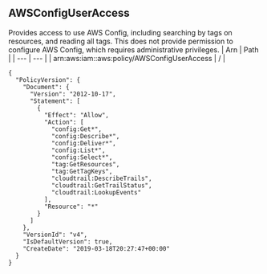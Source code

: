 
## AWSConfigUserAccess
Provides access to use AWS Config, including searching by tags on resources, and reading all tags. This does not provide permission to configure AWS Config, which requires administrative privileges.
| Arn | Path |
| --- | --- |
| arn:aws:iam::aws:policy/AWSConfigUserAccess | / |
```
{
  "PolicyVersion": {
    "Document": {
      "Version": "2012-10-17",
      "Statement": [
        {
          "Effect": "Allow",
          "Action": [
            "config:Get*",
            "config:Describe*",
            "config:Deliver*",
            "config:List*",
            "config:Select*",
            "tag:GetResources",
            "tag:GetTagKeys",
            "cloudtrail:DescribeTrails",
            "cloudtrail:GetTrailStatus",
            "cloudtrail:LookupEvents"
          ],
          "Resource": "*"
        }
      ]
    },
    "VersionId": "v4",
    "IsDefaultVersion": true,
    "CreateDate": "2019-03-18T20:27:47+00:00"
  }
}
```
